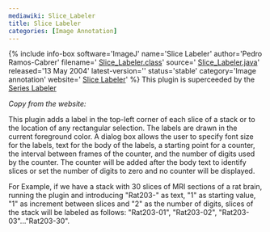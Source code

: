 ```yaml
---
mediawiki: Slice_Labeler
title: Slice Labeler
categories: [Image Annotation]
---
```


{% include info-box software='ImageJ' name='Slice Labeler' author='Pedro Ramos-Cabrer' filename=' [Slice\_Labeler.class](https://imagej.nih.gov/ij/plugins/download/Slice_Labeler.class)' source=' [Slice\_Labeler.java](https://imagej.nih.gov/ij/plugins/download/Slice_Labeler.java)' released='13 May 2004' latest-version='' status='stable' category='Image annotation' website=' [Slice Labeler](https://imagej.nih.gov/ij/plugins/slice-labeler.html)' %} This plugin is superceeded by the [Series Labeler](/plugins/series-labeler)

*Copy from the website:*

This plugin adds a label in the top-left corner of each slice of a stack or to the location of any rectangular selection. The labels are drawn in the current foreground color. A dialog box allows the user to specify font size for the labels, text for the body of the labels, a starting point for a counter, the interval between frames of the counter, and the number of digits used by the counter. The counter will be added after the body text to identify slices or set the number of digits to zero and no counter will be displayed.

For Example, if we have a stack with 30 slices of MRI sections of a rat brain, running the plugin and introducing "Rat203-" as text, "1" as starting value, "1" as increment between slices and "2" as the number of digits, slices of the stack will be labeled as follows: "Rat203-01", "Rat203-02", "Rat203-03"..."Rat203-30".

 

